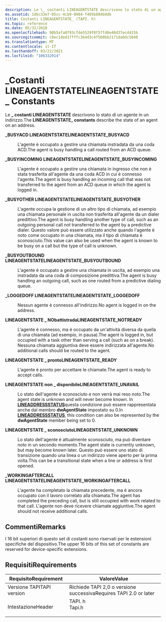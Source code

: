 ```yaml
---
description: Le \_ costanti LINEAGENTSTATE descrivono lo stato di un agente in un indirizzo.
ms.assetid: 1dbc33e7-05cc-4cb9-8904-f495b884b8db
title: Costanti LINEAGENTSTATE_ (TAPI. h)
ms.topic: reference
ms.date: 05/31/2018
ms.openlocfilehash: 90b5afa8f93cfde5529f8f57fd8e48d37ecd415b
ms.sourcegitcommit: c8ec1ded1ffffc364d3c4f560bb2171da0dc5040
ms.translationtype: MT
ms.contentlocale: it-IT
ms.lasthandoff: 03/22/2021
ms.locfileid: "106332914"
---
```

# <a name="lineagentstate_-constants"></a><span data-ttu-id="b215b-103">\_Costanti LINEAGENTSTATE</span><span class="sxs-lookup"><span data-stu-id="b215b-103">LINEAGENTSTATE\_ Constants</span></span>

<span data-ttu-id="b215b-104">Le **\_ costanti LINEAGENTSTATE** descrivono lo stato di un agente in un indirizzo.</span><span class="sxs-lookup"><span data-stu-id="b215b-104">The **LINEAGENTSTATE\_ constants** describe the state of an agent on an address.</span></span>

<dl> <dt>

<span data-ttu-id="b215b-105"><span id="LINEAGENTSTATE_BUSYACD"></span><span id="lineagentstate_busyacd"></span>**\_BUSYACD LINEAGENTSTATE**</span><span class="sxs-lookup"><span data-stu-id="b215b-105"><span id="LINEAGENTSTATE_BUSYACD"></span><span id="lineagentstate_busyacd"></span>**LINEAGENTSTATE\_BUSYACD**</span></span>
</dt> <dd> <dl> <dt>



<span data-ttu-id="b215b-106">L'agente è occupato a gestire una chiamata instradata da una coda ACD.</span><span class="sxs-lookup"><span data-stu-id="b215b-106">The agent is busy handling a call routed from an ACD queue.</span></span>


</dt> </dl> </dd> <dt>

<span data-ttu-id="b215b-107"><span id="LINEAGENTSTATE_BUSYINCOMING"></span><span id="lineagentstate_busyincoming"></span>**\_BUSYINCOMING LINEAGENTSTATE**</span><span class="sxs-lookup"><span data-stu-id="b215b-107"><span id="LINEAGENTSTATE_BUSYINCOMING"></span><span id="lineagentstate_busyincoming"></span>**LINEAGENTSTATE\_BUSYINCOMING**</span></span>
</dt> <dd> <dl> <dt>



<span data-ttu-id="b215b-108">L'agente è occupato a gestire una chiamata in ingresso che non è stata trasferita all'agente da una coda ACD in cui è connesso l'agente.</span><span class="sxs-lookup"><span data-stu-id="b215b-108">The agent is busy handling an incoming call that was not transferred to the agent from an ACD queue in which the agent is logged in.</span></span>


</dt> </dl> </dd> <dt>

<span data-ttu-id="b215b-109"><span id="LINEAGENTSTATE_BUSYOTHER"></span><span id="lineagentstate_busyother"></span>**\_BUSYOTHER LINEAGENTSTATE**</span><span class="sxs-lookup"><span data-stu-id="b215b-109"><span id="LINEAGENTSTATE_BUSYOTHER"></span><span id="lineagentstate_busyother"></span>**LINEAGENTSTATE\_BUSYOTHER**</span></span>
</dt> <dd> <dl> <dt>



<span data-ttu-id="b215b-110">L'agente occupa la gestione di un altro tipo di chiamata, ad esempio una chiamata personale in uscita non trasferita all'agente da un dialer predittivo.</span><span class="sxs-lookup"><span data-stu-id="b215b-110">The agent is busy handling another type of call, such as an outgoing personal call not transferred to the agent by a predictive dialer.</span></span> <span data-ttu-id="b215b-111">Questo valore può essere utilizzato anche quando l'agente è noto come occupato in una chiamata, ma il tipo di chiamata è sconosciuto.</span><span class="sxs-lookup"><span data-stu-id="b215b-111">This value can also be used when the agent is known to be busy on a call but the type of call is unknown.</span></span>


</dt> </dl> </dd> <dt>

<span data-ttu-id="b215b-112"><span id="LINEAGENTSTATE_BUSYOUTBOUND"></span><span id="lineagentstate_busyoutbound"></span>**\_BUSYOUTBOUND LINEAGENTSTATE**</span><span class="sxs-lookup"><span data-stu-id="b215b-112"><span id="LINEAGENTSTATE_BUSYOUTBOUND"></span><span id="lineagentstate_busyoutbound"></span>**LINEAGENTSTATE\_BUSYOUTBOUND**</span></span>
</dt> <dd> <dl> <dt>



<span data-ttu-id="b215b-113">L'agente è occupato a gestire una chiamata in uscita, ad esempio una instradata da una coda di composizione predittiva.</span><span class="sxs-lookup"><span data-stu-id="b215b-113">The agent is busy handling an outgoing call, such as one routed from a predictive dialing queue.</span></span>


</dt> </dl> </dd> <dt>

<span data-ttu-id="b215b-114"><span id="LINEAGENTSTATE_LOGGEDOFF"></span><span id="lineagentstate_loggedoff"></span>**\_LOGGEDOFF LINEAGENTSTATE**</span><span class="sxs-lookup"><span data-stu-id="b215b-114"><span id="LINEAGENTSTATE_LOGGEDOFF"></span><span id="lineagentstate_loggedoff"></span>**LINEAGENTSTATE\_LOGGEDOFF**</span></span>
</dt> <dd> <dl> <dt>



<span data-ttu-id="b215b-115">Nessun agente è connesso all'indirizzo.</span><span class="sxs-lookup"><span data-stu-id="b215b-115">No agent is logged in on the address.</span></span>


</dt> </dl> </dd> <dt>

<span data-ttu-id="b215b-116"><span id="LINEAGENTSTATE_NOTREADY"></span><span id="lineagentstate_notready"></span>**LINEAGENTSTATE \_ NObattistrada**</span><span class="sxs-lookup"><span data-stu-id="b215b-116"><span id="LINEAGENTSTATE_NOTREADY"></span><span id="lineagentstate_notready"></span>**LINEAGENTSTATE\_NOTREADY**</span></span>
</dt> <dd> <dl> <dt>



<span data-ttu-id="b215b-117">L'agente è connesso, ma è occupato da un'attività diversa da quella di una chiamata (ad esempio, in pausa).</span><span class="sxs-lookup"><span data-stu-id="b215b-117">The agent is logged in, but occupied with a task other than serving a call (such as on a break).</span></span> <span data-ttu-id="b215b-118">Nessuna chiamata aggiuntiva deve essere indirizzata all'agente.</span><span class="sxs-lookup"><span data-stu-id="b215b-118">No additional calls should be routed to the agent.</span></span>


</dt> </dl> </dd> <dt>

<span data-ttu-id="b215b-119"><span id="LINEAGENTSTATE_READY"></span><span id="lineagentstate_ready"></span>**LINEAGENTSTATE \_ pronto**</span><span class="sxs-lookup"><span data-stu-id="b215b-119"><span id="LINEAGENTSTATE_READY"></span><span id="lineagentstate_ready"></span>**LINEAGENTSTATE\_READY**</span></span>
</dt> <dd> <dl> <dt>



<span data-ttu-id="b215b-120">L'agente è pronto per accettare le chiamate.</span><span class="sxs-lookup"><span data-stu-id="b215b-120">The agent is ready to accept calls.</span></span>


</dt> </dl> </dd> <dt>

<span data-ttu-id="b215b-121"><span id="LINEAGENTSTATE_UNAVAIL"></span><span id="lineagentstate_unavail"></span>**LINEAGENTSTATE non \_ disponibile**</span><span class="sxs-lookup"><span data-stu-id="b215b-121"><span id="LINEAGENTSTATE_UNAVAIL"></span><span id="lineagentstate_unavail"></span>**LINEAGENTSTATE\_UNAVAIL**</span></span>
</dt> <dd> <dl> <dt>



<span data-ttu-id="b215b-122">Lo stato dell'agente è sconosciuto e non verrà mai reso noto.</span><span class="sxs-lookup"><span data-stu-id="b215b-122">The agent state is unknown and will never become known.</span></span> <span data-ttu-id="b215b-123">In [**LINEADDRESSSTATUS**](/windows/desktop/api/Tapi/ns-tapi-lineaddressstatus)questa condizione può essere rappresentata anche dal membro **dwAgentState** impostato su 0.</span><span class="sxs-lookup"><span data-stu-id="b215b-123">In [**LINEADDRESSSTATUS**](/windows/desktop/api/Tapi/ns-tapi-lineaddressstatus), this condition can also be represented by the **dwAgentState** member being set to 0.</span></span>


</dt> </dl> </dd> <dt>

<span data-ttu-id="b215b-124"><span id="LINEAGENTSTATE_UNKNOWN"></span><span id="lineagentstate_unknown"></span>**LINEAGENTSTATE \_ sconosciuto**</span><span class="sxs-lookup"><span data-stu-id="b215b-124"><span id="LINEAGENTSTATE_UNKNOWN"></span><span id="lineagentstate_unknown"></span>**LINEAGENTSTATE\_UNKNOWN**</span></span>
</dt> <dd> <dl> <dt>



<span data-ttu-id="b215b-125">Lo stato dell'agente è attualmente sconosciuto, ma può diventare noto in un secondo momento.</span><span class="sxs-lookup"><span data-stu-id="b215b-125">The agent state is currently unknown, but may become known later.</span></span> <span data-ttu-id="b215b-126">Questo può essere uno stato di transizione quando una linea o un indirizzo viene aperto per la prima volta.</span><span class="sxs-lookup"><span data-stu-id="b215b-126">This can be a transitional state when a line or address is first opened.</span></span>


</dt> </dl> </dd> <dt>

<span data-ttu-id="b215b-127"><span id="LINEAGENTSTATE_WORKINGAFTERCALL"></span><span id="lineagentstate_workingaftercall"></span>**\_WORKINGAFTERCALL LINEAGENTSTATE**</span><span class="sxs-lookup"><span data-stu-id="b215b-127"><span id="LINEAGENTSTATE_WORKINGAFTERCALL"></span><span id="lineagentstate_workingaftercall"></span>**LINEAGENTSTATE\_WORKINGAFTERCALL**</span></span>
</dt> <dd> <dl> <dt>



<span data-ttu-id="b215b-128">L'agente ha completato la chiamata precedente, ma è ancora occupato con il lavoro correlato alla chiamata.</span><span class="sxs-lookup"><span data-stu-id="b215b-128">The agent has completed the preceding call, but is still occupied with work related to that call.</span></span> <span data-ttu-id="b215b-129">L'agente non deve ricevere chiamate aggiuntive.</span><span class="sxs-lookup"><span data-stu-id="b215b-129">The agent should not receive additional calls.</span></span>


</dt> </dl> </dd> </dl>

## <a name="remarks"></a><span data-ttu-id="b215b-130">Commenti</span><span class="sxs-lookup"><span data-stu-id="b215b-130">Remarks</span></span>

<span data-ttu-id="b215b-131">I 16 bit superiori di questo set di costanti sono riservati per le estensioni specifiche del dispositivo.</span><span class="sxs-lookup"><span data-stu-id="b215b-131">The upper 16 bits of this set of constants are reserved for device-specific extensions.</span></span>

## <a name="requirements"></a><span data-ttu-id="b215b-132">Requisiti</span><span class="sxs-lookup"><span data-stu-id="b215b-132">Requirements</span></span>



| <span data-ttu-id="b215b-133">Requisito</span><span class="sxs-lookup"><span data-stu-id="b215b-133">Requirement</span></span> | <span data-ttu-id="b215b-134">Valore</span><span class="sxs-lookup"><span data-stu-id="b215b-134">Value</span></span> |
|-------------------------|-----------------------------------------------------------------------------------|
| <span data-ttu-id="b215b-135">Versione TAPI</span><span class="sxs-lookup"><span data-stu-id="b215b-135">TAPI version</span></span><br/> | <span data-ttu-id="b215b-136">Richiede TAPI 2,0 o versione successiva</span><span class="sxs-lookup"><span data-stu-id="b215b-136">Requires TAPI 2.0 or later</span></span><br/>                                             |
| <span data-ttu-id="b215b-137">Intestazione</span><span class="sxs-lookup"><span data-stu-id="b215b-137">Header</span></span><br/>       | <dl> <span data-ttu-id="b215b-138"><dt>TAPI. h</dt></span><span class="sxs-lookup"><span data-stu-id="b215b-138"><dt>Tapi.h</dt></span></span> </dl> |



 

 




